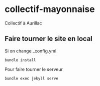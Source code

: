 # collectif-mayonnaise
Collectif à Aurillac



## Faire tourner le site en local

Si on change _config.yml

    bundle install

Pour faire tourner le serveur

    bundle exec jekyll serve
